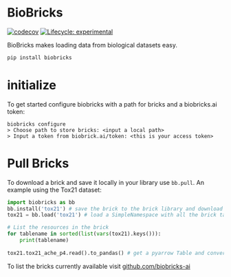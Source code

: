 # BioBricks
<!-- badges: start -->
[![codecov](https://codecov.io/gh/biobricks-ai/biobricks/branch/master/graph/badge.svg?token=J041MF0JKG)](https://codecov.io/gh/biobricks-ai/biobricks-r)
[![Lifecycle: experimental](https://img.shields.io/badge/lifecycle-experimental-orange.svg)](https://lifecycle.r-lib.org/articles/stages.html#experimental)
<!-- badges: end -->

BioBricks makes loading data from biological datasets easy.

```bash
pip install biobricks
```

# initialize
To get started configure biobricks with a path for bricks and a biobricks.ai token:
```
biobricks configure
> Choose path to store bricks: <input a local path>
> Input a token from biobrick.ai/token: <this is your access token>
```

# Pull Bricks
To download a brick and save it locally in your library use `bb.pull`. An example using the Tox21 dataset:  

```python
import biobricks as bb
bb.install('tox21') # save the brick to the brick library and download it's resources
tox21 = bb.load('tox21') # load a SimpleNamespace with all the brick tables

# List the resources in the brick
for tablename in sorted(list(vars(tox21).keys())):
    print(tablename)
    
tox21.tox21_ache_p4.read().to_pandas() # get a pyarrow Table and convert to pandas dataframe
```

To list the bricks currently available visit [github.com/biobricks-ai](https://github.com/biobricks-ai)